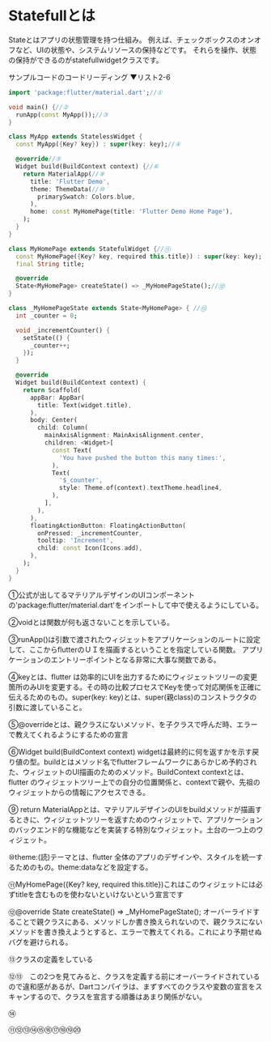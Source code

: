 # Statefullとは
Stateとはアプリの状態管理を持つ仕組み。
例えば、チェックボックスのオンオフなど、UIの状態や、システムリソースの保持などです。
それらを操作、状態の保持ができるのがstatefullwidgetクラスです。


サンプルコードのコードリーディング
▼リスト2-6
```dart
import 'package:flutter/material.dart';//①

void main() {//②
  runApp(const MyApp());//③
}

class MyApp extends StatelessWidget {
  const MyApp({Key? key}) : super(key: key);//④

  @override//⑤
  Widget build(BuildContext context) {//⑥
    return MaterialApp(//⑨
      title: 'Flutter Demo',
      theme: ThemeData(//⑩
        primarySwatch: Colors.blue,
      ),
      home: const MyHomePage(title: 'Flutter Demo Home Page'),
    );
  }
}

class MyHomePage extends StatefulWidget {//⑪
  const MyHomePage({Key? key, required this.title}) : super(key: key);
  final String title;

  @override
  State<MyHomePage> createState() => _MyHomePageState();//⑫
}

class _MyHomePageState extends State<MyHomePage> { //⑬
  int _counter = 0;

  void _incrementCounter() {
    setState(() {
      _counter++;
    });
  }

  @override
  Widget build(BuildContext context) {
    return Scaffold(
      appBar: AppBar(
        title: Text(widget.title),
      ),
      body: Center(
        child: Column(
          mainAxisAlignment: MainAxisAlignment.center,
          children: <Widget>[
            const Text(
              'You have pushed the button this many times:',
            ),
            Text(
              '$_counter',
              style: Theme.of(context).textTheme.headline4,
            ),
          ],
        ),
      ),
      floatingActionButton: FloatingActionButton(
        onPressed: _incrementCounter,
        tooltip: 'Increment',
        child: const Icon(Icons.add),
      ),
    );
  }
}
```

①公式が出してるマテリアルデザインのUIコンポーネントの'package:flutter/material.dart'をインポートして中で使えるようにしている。

②voidとは関数が何も返さないことを示している。

③runApp()は引数で渡されたウィジェットをアプリケーションのルートに設定して、ここからflutterのＵＩを描画するということを指定している関数。
アプリケーションのエントリーポイントとなる非常に大事な関数である。

④keyとは、flutter は効率的にUIを出力するためにウィジェットツリーの変更箇所のみUIを変更する。その時の比較プロセスでKeyを使って対応関係を正確に伝えるためのもの。super(key: key)とは、super(親class)のコンストラクタの引数に渡していること。

⑤@overrideとは、親クラスにないメソッド、を子クラスで呼んだ時、エラーで教えてくれるようにするための宣言

⑥Widget build(BuildContext context)
widgetは最終的に何を返すかを示す戻り値の型。buildとはメソッド名でflutterフレームワークにあらかじめ予約された、ウィジェットのUI描画のためのメソッド。BuildContext contextとは、flutter のウィジェットツリー上での自分の位置関係と、contextで親や、先祖のウィジェットからの情報にアクセスできる。

⑨ return MaterialAppとは、マテリアルデザインのUIをbuildメソッドが描画するときに、ウィジェットツリーを返すためのウィジェットで、アプリケーションのバックエンド的な機能などを実装する特別なウィジェット。土台の一つ上のウィジェット。

⑩theme:(読)テーマとは、flutter 全体のアプリのデザインや、スタイルを統一するためのもの。theme:dataなどを設定する。

⑪MyHomePage({Key? key, required this.title})これはこのウィジェットには必ずtitleを含むものを使わないといけないという宣言です

⑫@override
  State<MyHomePage> createState() => _MyHomePageState();
  オーバーライドすることで親クラスにある、メソッドしか書き換えられないので、親クラスにないメソッドを書き換えようとすると、エラーで教えてくれる。これにより予期せぬバグを避けられる。

⑬クラスの定義をしている

⑫⑬　この2つを見てみると、クラスを定義する前にオーバーライドされているので違和感があるが、Dartコンパイラは、まずすべてのクラスや変数の宣言をスキャンするので、クラスを宣言する順番はあまり関係がない。

⑭

⑪⑫⑬⑭⑮⑯⑰⑱⑲⑳